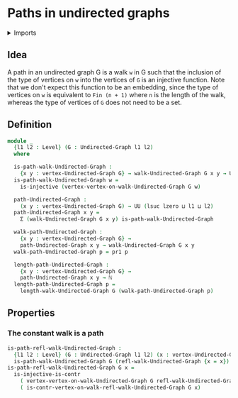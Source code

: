 # Paths in undirected graphs

<details><summary>Imports</summary>
```agda
module graph-theory.paths-undirected-graphs where
open import elementary-number-theory.natural-numbers
open import foundation.dependent-pair-types
open import foundation.injective-maps
open import foundation.universe-levels
open import graph-theory.undirected-graphs
open import graph-theory.walks-undirected-graphs
```
</details>

## Idea

A path in an undirected graph G is a walk `w` in G such that the inclusion of the type of vertices on `w` into the vertices of `G` is an injective function. Note that we don't expect this function to be an embedding, since the type of vertices on `w` is equivalent to `Fin (n + 1)` where `n` is the length of the walk, whereas the type of vertices of `G` does not need to be a set.

## Definition

```agda
module _
  {l1 l2 : Level} (G : Undirected-Graph l1 l2)
  where

  is-path-walk-Undirected-Graph :
    {x y : vertex-Undirected-Graph G} → walk-Undirected-Graph G x y → UU l1
  is-path-walk-Undirected-Graph w =
    is-injective (vertex-vertex-on-walk-Undirected-Graph G w)

  path-Undirected-Graph :
    (x y : vertex-Undirected-Graph G) → UU (lsuc lzero ⊔ l1 ⊔ l2)
  path-Undirected-Graph x y =
    Σ (walk-Undirected-Graph G x y) is-path-walk-Undirected-Graph

  walk-path-Undirected-Graph :
    {x y : vertex-Undirected-Graph G} →
    path-Undirected-Graph x y → walk-Undirected-Graph G x y
  walk-path-Undirected-Graph p = pr1 p

  length-path-Undirected-Graph :
    {x y : vertex-Undirected-Graph G} →
    path-Undirected-Graph x y → ℕ
  length-path-Undirected-Graph p =
    length-walk-Undirected-Graph G (walk-path-Undirected-Graph p)
```

## Properties

### The constant walk is a path

```agda
is-path-refl-walk-Undirected-Graph :
  {l1 l2 : Level} (G : Undirected-Graph l1 l2) (x : vertex-Undirected-Graph G) →
  is-path-walk-Undirected-Graph G (refl-walk-Undirected-Graph {x = x})
is-path-refl-walk-Undirected-Graph G x =
  is-injective-is-contr
    ( vertex-vertex-on-walk-Undirected-Graph G refl-walk-Undirected-Graph)
    ( is-contr-vertex-on-walk-refl-walk-Undirected-Graph G x)
```
